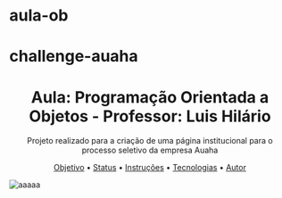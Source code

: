 # aula-ob
# challenge-auaha
<h1 align="center">Aula: Programação Orientada a Objetos - Professor: Luis Hilário</h1>
<p align="center">Projeto realizado para a criação de uma página institucional para o processo seletivo da empresa Auaha</p>
<p align="center">
<a href="#objetivo">Objetivo</a> •
<a href="status">Status</a> • 
<a href="#instrucoes">Instruções</a> • 
<a href="#tecnologias">Tecnologias</a> • 
<a href="#autor">Autor</a> 
</p>
<img style="max-width: 50%;align-items: center;" src="https://i.postimg.cc/pT7QPrRC/download-1-1.jpg" alt="aaaaa">
